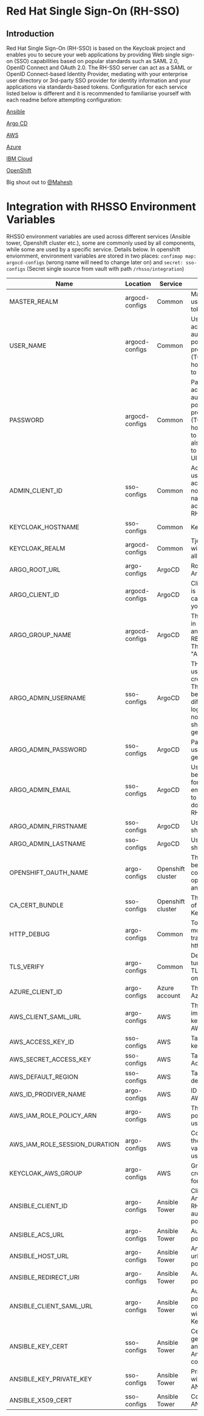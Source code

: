 # Red Hat Single Sign-On (RH-SSO)

## Introduction
Red Hat Single Sign-On (RH-SSO) is based on the Keycloak project and enables you to secure your web applications by providing Web single sign-on (SSO) capabilities based on popular standards such as SAML 2.0, OpenID Connect and OAuth 2.0. The RH-SSO server can act as a SAML or OpenID Connect-based Identity Provider, mediating with your enterprise user directory or 3rd-party SSO provider for identity information and your applications via standards-based tokens. Configuration for each service listed below is different and it is recommended to familiarise yourself with each readme before attempting configuration:

[Ansible](configuration-docs/Ansible.md)

[Argo CD](configuration-docs/Argocd.md)

[AWS](configuration-docs/AWS.md)

[Azure](configuration-docs/Azure.md)

[IBM Cloud](configuration-docs/IBM-cloud.md)

[OpenShift](configuration-docs/Openshift.md)

Big shout out to [@Mahesh](https://github.com/maheshau1)

# Integration with RHSSO Environment Variables
RHSSO environment variables are used across different services (Ansible tower, Openshift cluster etc.), some are commonly used by all components, while some are used by a specific service. Details below. In openshift enviornment, environment variables are stored in two places: `confimap map: argocd-configs` (wrong name will need to change later on) and `secret: sso-configs` (Secret single source from vault with path `/rhsso/integration`)

| Name  | Location  | Service  |  Comment
|---|---|---|---|
| MASTER_REALM | argocd-configs | Common | Master realm name, used to get access token |
| USER_NAME  | argocd-configs  | Common  | User name to get access token, automatically populated preporcessing job (TODO: This however should go to secret)  |
| PASSWORD  | argocd-configs  | Common  | Password to get access token, automatically populated preporcessing job (TODO: This however should go to secret). This is also the password to login the RHSSO UI |
| ADMIN_CLIENT_ID  | sso-configs  | Common  | Admin Client ID used to get the access token, it is normally a static name "admin-cli" across different RHSSO instances |
| KEYCLOAK_HOSTNAME  | sso-configs  | Common  | Keycloak root url |
| KEYCLOAK_REALM  | argocd-configs  | Common  | Tje target realm that will be created for all clients |
| ARGO_ROOT_URL  | argo-configs  | ArgoCD  | Root URL for ArgoCD |
| ARGO_CLIENT_ID  | argocd-configs  | ArgoCD  | Client ID/name, this is not a real ID, you can give it name you like |
| ARGO_GROUP_NAME  | argocd-configs  | ArgoCD  | The group created in RHSSO realm, and will be used for RBAC into Argocd. The admin group:  "ArgoCDAdmins" |
| ARGO_ADMIN_USERNAME  | sso-configs  | ArgoCD  | THe name for the user that will be created in the realm. This username will be used across different clients for login. The name is not reflective, and should be more general. |
| ARGO_ADMIN_PASSWORD  | sso-configs  | ArgoCD  | Password for the user. Again this is general. |
| ARGO_ADMIN_EMAIL | sso-configs  | ArgoCD  | User email. should be general. Note: for azure login, the email is suggested to have the same domain as the RHSSO |
| ARGO_ADMIN_FIRSTNAME | sso-configs  | ArgoCD  | User firstname. should be general. |
| ARGO_ADMIN_LASTNAME | sso-configs  | ArgoCD  | User lastname. should be general. |
| OPENSHIFT_OAUTH_NAME | argo-configs  | Openshift cluster  | The name that will be used to match configs between the openshift cluster and RHSSO. |
| CA_CERT_BUNDLE | sso-configs  | Openshift cluster  | The CA cert chain of trust for Keycloak/RHSSO |
| HTTP_DEBUG | argo-configs  | Common | To turn on DEBUG mode for http traffic, mainly for http contents |
| TLS_VERIFY | argo-configs  | Common | Default to true. Can turn off in case the TLS is not available on RHSSO |
| AZURE_CLIENT_ID | argo-configs  | Azure account | The client name for Azure client |
| AWS_CLIENT_SAML_URL | argo-configs  | AWS | The saml url to be imported into keycloak to create AWS client |
| AWS_ACCESS_KEY_ID | sso-configs  | AWS | Target aws accont key ID |
| AWS_SECRET_ACCESS_KEY | sso-configs  | AWS | Target aws accont Access Key |
| AWS_DEFAULT_REGION | sso-configs  | AWS | Target aws account default region |
| AWS_ID_PRODIVER_NAME | argo-configs  | AWS | ID provider name on AWS IAM |
| AWS_IAM_ROLE_POLICY_ARN | argo-configs  | AWS | The arn for aws policy for RHSSO user |
| AWS_IAM_ROLE_SESSION_DURATION | argo-configs  | AWS | Control how long the session will be valid for RHSSO user |
| KEYCLOAK_AWS_GROUP | argo-configs  | AWS | Group name created on Keycloak for aws |
| ANSIBLE_CLIENT_ID | argo-configs  | Ansible Tower | Client name/ID for Ansible created on RHSSO. This will be automatically populated |
| ANSIBLE_ACS_URL | argo-configs  | Ansible Tower | Automatically populated |
| ANSIBLE_HOST_URL | argo-configs  | Ansible Tower | Ansible root url.Automatically populated |
| ANSIBLE_REDIRECT_URI | argo-configs  | Ansible Tower | Automatically populated |
| ANSIBLE_CLIENT_SAML_URL | argo-configs  | Ansible Tower | Automatically populated. The content from the url will be imported into Keycloak |
| ANSIBLE_KEY_CERT | sso-configs  | Ansible Tower | Certificate generated manually, and provided to the Ansible configurations |
| ANSIBLE_KEY_PRIVATE_KEY | sso-configs  | Ansible Tower | Private key paired with ANSIBLE_KEY_CERT  |
| ANSIBLE_X509_CERT | sso-configs  | Ansible Tower | Content of ANSIBLE_KEY_CERT  |
